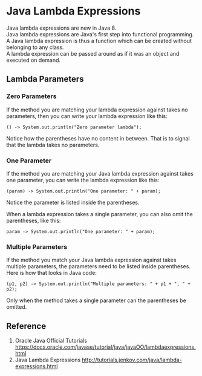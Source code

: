 # Java Lambda Expressions

Java lambda expressions are new in Java 8.   
Java lambda expressions are Java's first step into functional programming.   
A Java lambda expression is thus a function which can be created without belonging to any class.   
A lambda expression can be passed around as if it was an object and executed on demand.  

## Lambda Parameters

### Zero Parameters
If the method you are matching your lambda expression against takes no parameters, then you can write your lambda expression like this:  
```
() -> System.out.println("Zero parameter lambda");
```  
Notice how the parentheses have no content in between. That is to signal that the lambda takes no parameters.  

### One Parameter
If the method you are matching your Java lambda expression against takes one parameter, you can write the lambda expression like this:  
```
(param) -> System.out.println("One parameter: " + param);
```  

Notice the parameter is listed inside the parentheses.  

When a lambda expression takes a single parameter, you can also omit the parentheses, like this:  
```
param -> System.out.println("One parameter: " + param);
```  

### Multiple Parameters  
If the method you match your Java lambda expression against takes multiple parameters, the parameters need to be listed inside parentheses. Here is how that looks in Java code:  
```
(p1, p2) -> System.out.println("Multiple parameters: " + p1 + ", " + p2);
```  
Only when the method takes a single parameter can the parentheses be omitted.  







## Reference
1. Oracle Java Official Tutorials https://docs.oracle.com/javase/tutorial/java/javaOO/lambdaexpressions.html
2. Java Lambda Expressions http://tutorials.jenkov.com/java/lambda-expressions.html
